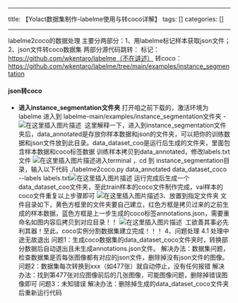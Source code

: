 
--- 
title:  【Yolact数据集制作-labelme使用与转coco详解】 
tags: []
categories: [] 

---
labelme2coco的数据处理 主要分两部分：1、用labelme标记样本获取json文件；2、json文件转coco数据集 两部分源代码跳转： 标记：https://github.com/wkentaro/labelme（不在讲述） 转coco：https://github.com/wkentaro/labelme/tree/main/examples/instance_segmentation

#### json转coco
-  **进入instance_segmentation文件夹** 打开咱之前下载的，激活环境为 labelme 进入到 labelme-main/examples/instance_segmentation文件夹 -  <img alt="在这里插入图片描述" src="https://img-blog.csdnimg.cn/d2274dd6e7d744d295dfe3b04d30673c.png?x-oss-process=image/watermark,type_d3F5LXplbmhlaQ,shadow_50,text_Q1NETiBA546L5oyj6ZO2,size_20,color_FFFFFF,t_70,g_se,x_16">  这里解释一下，进入到instance_segmentation文件夹后，data_annotated是存放你样本数据和json的文件夹，可以把你的训练数据和json文件放到此目录。data_dataset_coo是运行后生成的文件夹，里面包含样本数据和coco标签数据 训练样本拷贝到data_annotated，修改labels.txt文件 <img alt="在这里插入图片描述" src="https://img-blog.csdnimg.cn/8ccf6e96a9d04da395ce7a1883052cac.png?x-oss-process=image/watermark,type_d3F5LXplbmhlaQ,shadow_50,text_Q1NETiBA546L5oyj6ZO2,size_20,color_FFFFFF,t_70,g_se,x_16">进入terminal ，cd 到 instance_segmentation目录，输入以下代码 ./labelme2coco.py data_annotated data_dataset_coco --labels labels.txt<img alt="在这里插入图片描述" src="https://img-blog.csdnimg.cn/76c38779b20242eeb92d16131e50c435.png?x-oss-process=image/watermark,type_d3F5LXplbmhlaQ,shadow_50,text_Q1NETiBA546L5oyj6ZO2,size_20,color_FFFFFF,t_70,g_se,x_16"> 运行完成后生成一个 data_dataset_coo文件夹，至此train样本的coco文件制作完成，val样本的coco文件重复以上步骤即可 <img alt="在这里插入图片描述" src="https://img-blog.csdnimg.cn/b110055113d44ba3a8b5720e846fa0da.png?x-oss-process=image/watermark,type_d3F5LXplbmhlaQ,shadow_50,text_Q1NETiBA546L5oyj6ZO2,size_19,color_FFFFFF,t_70,g_se,x_16">3、放置到指定文件夹 文件目录如下，黄色方框里的文件夹要自己建立，红色方框是拷贝过来的之前生成的样本数据，蓝色方框是上一步生成的coco标签annotations.json，需要重命名如图内容后拷贝到对应目录！！ <img alt="在这里插入图片描述" src="https://img-blog.csdnimg.cn/7a1f9827f53f4c45830311835e6c0415.png?x-oss-process=image/watermark,type_d3F5LXplbmhlaQ,shadow_50,text_Q1NETiBA546L5oyj6ZO2,size_20,color_FFFFFF,t_70,g_se,x_16">  工欲善其事必先利其器！至此，coco实例分割数据集建立完成！！！ 4、问题处理 4.1 处理中途无故退出 问题1：生成coco数据集的data_dataset_coco文件夹时，转换部分数据后自动退出且未生成annotations.json文件。 解决办法：数据集问题，检查数据集是否每张图像都有对应的json文件，删除掉没有json文件的图像。 问题2：数据集每次转换到xxx（如477张）就自动停止，没有任何报错 解决办法：找到第477张对应图像前后的几张图像，可能图像问题，删除掉错误图像即可 问题3：未知错误 解决办法：删除掉生成的data_dataset_coco文件夹后重新运行代码  